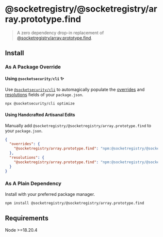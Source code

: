 # @socketregistry/@socketregistry/array.prototype.find

> A zero dependency drop-in replacement of
> [@socketregistry/array.prototype.find](https://www.npmjs.com/package/@socketregistry/array.prototype.find).

## Install

### As A Package Override

#### Using `@socketsecurity/cli` :sparkles:

Use [`@socketsecurity/cli`](https://www.npmjs.com/package/@socketsecurity/cli)
to automagically populate the
[overrides](https://docs.npmjs.com/cli/v9/configuring-npm/package-json#overrides)
and [resolutions](https://yarnpkg.com/configuration/manifest#resolutions) fields
of your `package.json`.

```sh
npx @socketsecurity/cli optimize
```

#### Using Handcrafted Artisanal Edits

Manually add `@socketregistry/@socketregistry/array.prototype.find` to your
`package.json`.

```json
{
  "overrides": {
    "@socketregistry/array.prototype.find": "npm:@socketregistry/@socketregistry/array.prototype.find@^1"
  },
  "resolutions": {
    "@socketregistry/array.prototype.find": "npm:@socketregistry/@socketregistry/array.prototype.find@^1"
  }
}
```

### As A Plain Dependency

Install with your preferred package manager.

```sh
npm install @socketregistry/@socketregistry/array.prototype.find
```

## Requirements

Node &gt;=18.20.4
